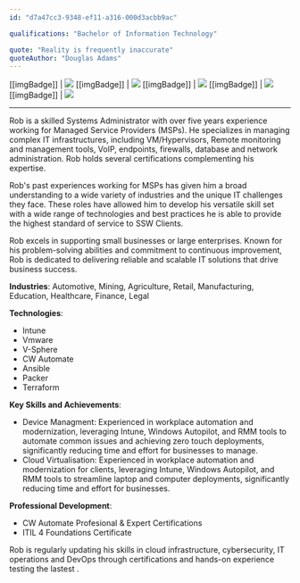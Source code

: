 ```yaml
---
id: "d7a47cc3-9348-ef11-a316-000d3acbb9ac"

qualifications: "Bachelor of Information Technology"

quote: "Reality is frequently inaccurate"
quoteAuthor: "Douglas Adams"
---
```


[[imgBadge]]
| ![](../badges/Business-microsoft-azure.png)
[[imgBadge]]
| ![](../badges/SysAdmin-microsoft-hyper-v.png)
[[imgBadge]]
| ![](../badges/Certification-ITIL-Foundation.png)
[[imgBadge]]
| [![](../badges/Certification-microsoft-certified-fundamentals.png)](https://learn.microsoft.com/api/credentials/share/en-us/RobertThomlinson-1985/7FC5A8DB2431E241?sharingId=146BE5D86BD5E11)
[[imgBadge]]
| [![](../badges/Certification-microsoft-certified-fundamentals.png)](https://learn.microsoft.com/api/credentials/share/en-us/RobertThomlinson-1985/4697EAE9A724D833?sharingId=146BE5D86BD5E11)

---

Rob is a skilled Systems Administrator with over five years experience working for Managed Service Providers (MSPs). He specializes in managing complex IT infrastructures, including VM/Hypervisors, Remote monitoring and management tools, VoIP, endpoints, firewalls, database and network administration. Rob holds several certifications complementing his expertise.

Rob's past experiences working for MSPs has given him a broad understanding to a wide variety of industries and the unique IT challenges they face. These roles have allowed him to develop his versatile skill set with a wide range of technologies and best practices he is able to provide the highest standard of service to SSW Clients. 

Rob excels in supporting small businesses or large enterprises. Known for his problem-solving abilities and commitment to continuous improvement, Rob is dedicated to delivering reliable and scalable IT solutions that drive business success.

**Industries**: Automotive, Mining, Agriculture, Retail, Manufacturing, Education, Healthcare, Finance, Legal

**Technologies**:
- Intune
- Vmware
- V-Sphere
- CW Automate
- Ansible
- Packer
- Terraform

**Key Skills and Achievements**:
- Device Managment: Experienced in workplace automation and modernization, leveraging Intune, Windows Autopilot, and RMM tools to automate common issues and achieving zero touch deployments, significantly reducing time and effort for businesses to manage.
- Cloud Virtualisation: Experienced in workplace automation and modernization for clients, leveraging Intune, Windows Autopilot, and RMM tools to streamline laptop and computer deployments, significantly reducing time and effort for businesses.

**Professional Development**:
- CW Automate Profesional & Expert Certifications
- ITIL 4 Foundations Certificate

Rob is regularly updating his skills in cloud infrastructure, cybersecurity, IT operations and DevOps through certifications and hands-on experience testing the lastest .
